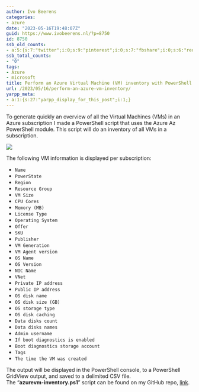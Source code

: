 ```yaml
---
author: Ivo Beerens
categories:
- azure
date: "2023-05-16T19:48:07Z"
guid: https://www.ivobeerens.nl/?p=8750
id: 8750
ssb_old_counts:
- a:5:{s:7:"twitter";i:0;s:9:"pinterest";i:0;s:7:"fbshare";i:0;s:6:"reddit";i:0;s:6:"tumblr";N;}
ssb_total_counts:
- "0"
tags:
- Azure
- microsoft
title: Perform an Azure Virtual Machine (VM) inventory with PowerShell
url: /2023/05/16/perform-an-azure-vm-inventory/
yarpp_meta:
- a:1:{s:27:"yarpp_display_for_this_post";i:1;}
---
```


To generate quickly an overview of all the Virtual Machines (VMs) in an Azure subscription I made a PowerShell script that uses the Azure Az PowerShell module. This script will do an inventory of all VMs in a subscription.

![](http://localhost/wp-content/uploads/2023/05/1-1024x143.jpg)

The following VM information is displayed per subscription:

- `Name`
- `PowerState`
- `Region`
- `Resource Group`
- `VM Size`
- `CPU Cores`
- `Memory (MB)`
- `License Type`
- `Operating System`
- `Offer`
- `SKU`
- `Publisher`
- `VM Generation`
- `VM Agent version`
- `OS Name`
- `OS Version`
- `NIC Name`
- `VNet`
- `Private IP address`
- `Public IP address`
- `OS disk name`
- `OS disk size (GB)`
- `OS storage type`
- `OS disk caching`
- `Data disks count`
- `Data disks names`
- `Admin username`
- `If boot diagnostics is enabled`
- `Boot diagnostics storage account`
- `Tags`
- `The time the VM was created`

The output will be displayed in the PowerShell console, to a PowerShell GridView output, and saved to a delimited CSV file.  
The “**azurevm-inventory.ps1**” script can be found on my GitHub repo, [link](https://github.com/ibeerens/Azure).
